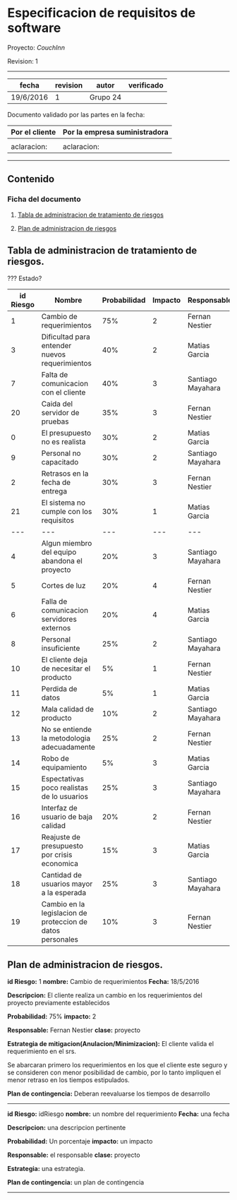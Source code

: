 # Especificacion de requisitos de software


Proyecto: *CouchInn*


Revision: 1


---

| fecha | revision | autor | verificado |
| --- | --- | --- | --- |
| 19/6/2016 | 1 | Grupo 24 |


Documento validado por las partes en la fecha:

| Por el cliente | Por la empresa suministradora |
| --- | --- |
|     |     |
|aclaracion: | aclaracion: |

---

## Contenido

### Ficha del documento

1. [Tabla de administracion de tratamiento de riesgos](#tabla-de-administracion-de-tratamientos-de-riesgos)


2. [Plan de administracion de riesgos](#plan-de-administracion-de-riesgos)


## Tabla de administracion de tratamiento de riesgos.

??? Estado?

| id Riesgo | Nombre                                                        | Probabilidad | Impacto | Responsable       | Estado  |
| ---       | ---                                                           | ---          | ---     | ---               | ---     |
| 1         | Cambio de requerimientos                                      | 75%          | 2       | Fernan Nestier    | latente |
| 3         | Dificultad para entender nuevos requerimientos                | 40%          | 2       | Matias Garcia     | latente |
| 7         | Falta de comunicacion con el cliente                          | 40%          | 3       | Santiago Mayahara | latente |
| 20        | Caida del servidor de pruebas                                 | 35%          | 3       | Fernan Nestier    | latente |
| 0         | El presupuesto no es realista                                 | 30%          | 2       | Matias Garcia     | latente |
| 9         | Personal no capacitado                                        | 30%          | 2       | Santiago Mayahara | latente |
| 2         | Retrasos en la fecha de entrega                               | 30%          | 3       | Fernan Nestier    | latente |
| 21        | El sistema no cumple con los requisitos                       | 30%          | 1       | Matias Garcia     | latente |
| ---       | ---                                                           | ---          | ---     | ---               | ---     |
| 4         | Algun miembro del equipo abandona el proyecto                 | 20%          | 3       | Santiago Mayahara | latente |
| 5         | Cortes de luz                                                 | 20%          | 4       | Fernan Nestier    | latente |
| 6         | Falla de comunicacion servidores externos                     | 20%          | 4       | Matias Garcia     | latente |
| 8         | Personal insuficiente                                         | 25%          | 2       | Santiago Mayahara | latente |
| 10        | El cliente deja de necesitar el producto                      | 5%           | 1       | Fernan Nestier    | latente |
| 11        | Perdida de datos                                              | 5%           | 1       | Matias Garcia     | latente |
| 12        | Mala calidad de producto                                      | 10%          | 2       | Santiago Mayahara | latente |
| 13        | No se entiende la metodologia adecuadamente                   | 25%          | 2       | Fernan Nestier    | latente |
| 14        | Robo de equipamiento                                          | 5%           | 3       | Matias Garcia     | latente |
| 15        | Espectativas poco realistas de lo usuarios                    | 25%          | 3       | Santiago Mayahara | latente |
| 16        | Interfaz de usuario de baja calidad                           | 20%          | 2       | Fernan Nestier    | latente |
| 17        | Reajuste de presupuesto por crisis economica                  | 15%          | 3       | Matias Garcia     | latente |
| 18        | Cantidad de usuarios mayor a la esperada                      | 25%          | 3       | Santiago Mayahara | latente |
| 19        | Cambio en la legislacion de proteccion de datos personales    | 10%          | 3       | Fernan Nestier    | latente |



## Plan de administracion de riesgos.

**id Riesgo:** 1   **nombre:** Cambio de requerimientos  **Fecha:** 18/5/2016 


**Descripcion:** El cliente realiza un cambio en los requerimientos del proyecto previamente establecidos


**Probabilidad:** 75%     **impacto:** 2


**Responsable:** Fernan Nestier     **clase:** proyecto 


**Estrategia de mitigacion(Anulacion/Minimizacion):** El cliente valida el requerimiento en el srs. 

Se abarcaran primero los requerimientos en los que el cliente este seguro y se consideren con menor 
posibilidad de cambio, por lo tanto impliquen el menor retraso en los tiempos estipulados.


**Plan de contingencia:** Deberan reevaluarse los tiempos de desarrollo

---

**id Riesgo:** idRiesgo   **nombre:** un nombre del requerimiento  **Fecha:** una fecha 


**Descripcion:** una descripcion pertinente


**Probabilidad:** Un porcentaje     **impacto:** un impacto


**Responsable:** el responsable     **clase:** proyecto 


**Estrategia:** una estrategia.


**Plan de contingencia:** un plan de contingencia

---

